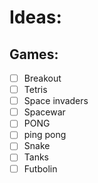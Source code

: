 # Ideas:

## Games:
- [ ] Breakout
- [ ] Tetris
- [ ] Space invaders
- [ ] Spacewar
- [ ] PONG
- [ ] ping pong
- [ ] Snake
- [ ] Tanks
- [ ] Futbolin